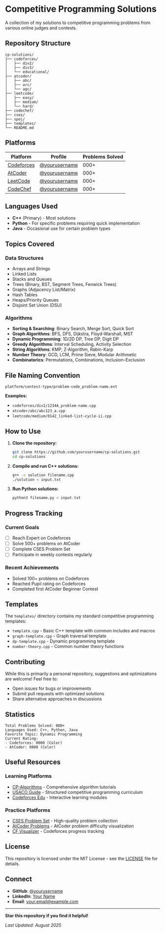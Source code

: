 # Competitive Programming Solutions

A collection of my solutions to competitive programming problems from various online judges and contests.

## Repository Structure

```
cp-solutions/
├── codeforces/
│   ├── div2/
│   ├── div3/
│   └── educational/
├── atcoder/
│   ├── abc/
│   ├── arc/
│   └── agc/
├── leetcode/
│   ├── easy/
│   ├── medium/
│   └── hard/
├── codechef/
├── cses/
├── spoj/
├── templates/
└── README.md
```

## Platforms

| Platform | Profile | Problems Solved |
|----------|---------|----------------|
| [Codeforces](https://codeforces.com) | [@yourusername](https://codeforces.com/profile/yourusername) | 000+ |
| [AtCoder](https://atcoder.jp) | [@yourusername](https://atcoder.jp/users/yourusername) | 000+ |
| [LeetCode](https://leetcode.com) | [@yourusername](https://leetcode.com/yourusername) | 000+ |
| [CodeChef](https://codechef.com) | [@yourusername](https://codechef.com/users/yourusername) | 000+ |

## Languages Used

- **C++** (Primary) - Most solutions
- **Python** - For specific problems requiring quick implementation
- **Java** - Occasional use for certain problem types

## Topics Covered

### Data Structures
- Arrays and Strings
- Linked Lists
- Stacks and Queues
- Trees (Binary, BST, Segment Trees, Fenwick Trees)
- Graphs (Adjacency List/Matrix)
- Hash Tables
- Heaps/Priority Queues
- Disjoint Set Union (DSU)

### Algorithms
- **Sorting & Searching**: Binary Search, Merge Sort, Quick Sort
- **Graph Algorithms**: BFS, DFS, Dijkstra, Floyd-Warshall, MST
- **Dynamic Programming**: 1D/2D DP, Tree DP, Digit DP
- **Greedy Algorithms**: Interval Scheduling, Activity Selection
- **String Algorithms**: KMP, Z-Algorithm, Rabin-Karp
- **Number Theory**: GCD, LCM, Prime Sieve, Modular Arithmetic
- **Combinatorics**: Permutations, Combinations, Inclusion-Exclusion

## File Naming Convention

```
platform/contest-type/problem-code_problem-name.ext
```

**Examples:**
- `codeforces/div2/1234A_problem-name.cpp`
- `atcoder/abc/abc123_a.cpp`
- `leetcode/medium/0142_linked-list-cycle-ii.cpp`

## How to Use

1. **Clone the repository:**
   ```bash
   git clone https://github.com/yourusername/cp-solutions.git
   cd cp-solutions
   ```

2. **Compile and run C++ solutions:**
   ```bash
   g++ -o solution filename.cpp
   ./solution < input.txt
   ```

3. **Run Python solutions:**
   ```bash
   python3 filename.py < input.txt
   ```

## Progress Tracking

### Current Goals
- [ ] Reach Expert on Codeforces
- [ ] Solve 500+ problems on AtCoder
- [ ] Complete CSES Problem Set
- [ ] Participate in weekly contests regularly

### Recent Achievements
- Solved 100+ problems on Codeforces
- Reached Pupil rating on Codeforces
- Completed first AtCoder Beginner Contest

## Templates

The `templates/` directory contains my standard competitive programming templates:
- `template.cpp` - Basic C++ template with common includes and macros
- `graph-template.cpp` - Graph traversal template
- `dp-template.cpp` - Dynamic programming template
- `number-theory.cpp` - Common number theory functions

## Contributing

While this is primarily a personal repository, suggestions and optimizations are welcome! Feel free to:
- Open issues for bugs or improvements
- Submit pull requests with optimized solutions
- Share alternative approaches in discussions

## Statistics

```
Total Problems Solved: 000+
Languages Used: C++, Python, Java
Favorite Topic: Dynamic Programming
Current Rating: 
- Codeforces: 0000 (Color)
- AtCoder: 0000 (Color)
```

## Useful Resources

### Learning Platforms
- [CP-Algorithms](https://cp-algorithms.com/) - Comprehensive algorithm tutorials
- [USACO Guide](https://usaco.guide/) - Structured competitive programming curriculum
- [Codeforces Edu](https://codeforces.com/edu/courses) - Interactive learning modules

### Practice Platforms
- [CSES Problem Set](https://cses.fi/problemset/) - High-quality problem collection
- [AtCoder Problems](https://kenkoooo.com/atcoder/) - AtCoder problem difficulty visualization
- [CF Visualizer](https://cfviz.netlify.app/) - Codeforces progress tracking

## License

This repository is licensed under the MIT License - see the [LICENSE](LICENSE) file for details.

## Connect

- **GitHub**: [@yourusername](https://github.com/yourusername)
- **LinkedIn**: [Your Name](https://linkedin.com/in/yourprofile)
- **Email**: your.email@example.com

---

**Star this repository if you find it helpful!**

*Last Updated: August 2025*
